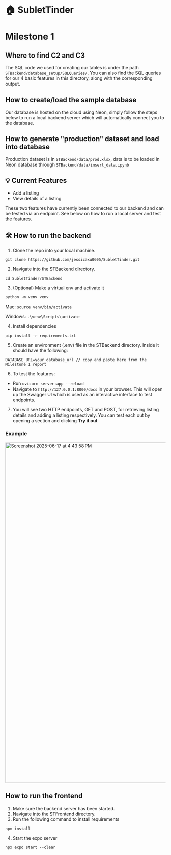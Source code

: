 # 🏠 SubletTinder

# Milestone 1
## Where to find C2 and C3
The SQL code we used for creating our tables is under the path `STBackend/database_setup/SQLQueries/`. You can also find the SQL queries for our 4 basic features in this directory, along with the corresponding output.

## How to create/load the sample database
Our database is hosted on the cloud using Neon, simply follow the steps below to run a local backend server which will automatically connect you to the database.

## How to generate "production" dataset and load into database
Production dataset is in `STBackend/data/prod.xlsx`, data is to be loaded in Neon database through `STBackend/data/insert_data.ipynb`

## 💡 Current Features
- Add a listing
- View details of a listing

These two features have currently been connected to our backend and can be tested via an endpoint. See below on how to run a local server and test the features.

## 🛠️ How to run the backend
1. Clone the repo into your local machine.
```
git clone https://github.com/jessicaxu0605/SubletTinder.git
```

2. Navigate into the STBackend directory.
```
cd SubletTinder/STBackend
```

3. (Optional) Make a virtual env and activate it
```
python -m venv venv
```
   Mac: `source venv/bin/activate`
   
   Windows: `.\venv\Scripts\activate`

4. Install dependencies
```
pip install -r requirements.txt
```

5. Create an environment (.env) file in the STBackend directory. Inside it should have the following:
```
DATABASE_URL=your_database_url // copy and paste here from the Milestone 1 report
```

6. To test the features:
- Run `uvicorn server:app --reload` 
- Navigate to `http://127.0.0.1:8000/docs` in your browser. This will open up the Swagger UI which is used as an interactive interface to test endpoints.

7. You will see two HTTP endpoints, GET and POST, for retrieving listing details and adding a listing respectively. You can test each out by opening a section and clicking **Try it out**

### Example
<img width="1070" alt="Screenshot 2025-06-17 at 4 43 58 PM" src="https://github.com/user-attachments/assets/c126ccd3-b893-48bf-88e1-e162d280d99d" />

## How to run the frontend
1. Make sure the backend server has been started.
2. Navigate into the STFrontend directory.
3. Run the following command to install requirements
```
npm install
```
4. Start the expo server
```
npx expo start --clear
```
